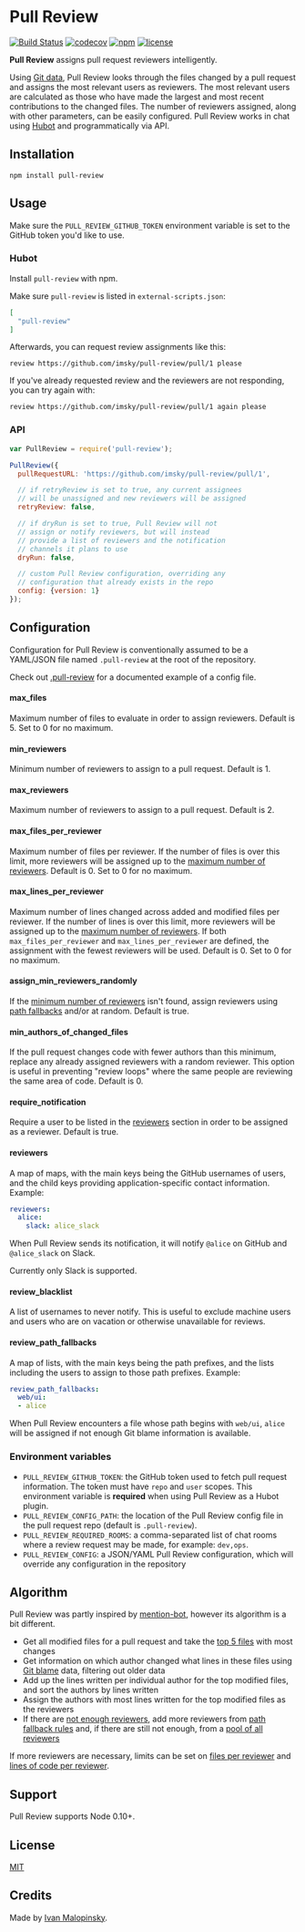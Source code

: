 # Pull Review

[![Build Status](https://travis-ci.org/imsky/pull-review.svg?branch=master)](https://travis-ci.org/imsky/pull-review) [![codecov](https://codecov.io/gh/imsky/pull-review/branch/master/graph/badge.svg)](https://codecov.io/gh/imsky/pull-review) [![npm](https://img.shields.io/npm/v/pull-review.svg)](https://www.npmjs.com/package/pull-review) [![license](https://img.shields.io/github/license/imsky/pull-review.svg)](https://github.com/imsky/pull-review/blob/master/LICENSE)

<!-- todo: screenshot -->

**Pull Review** assigns pull request reviewers intelligently.

Using [Git data](https://git-scm.com/docs/git-blame), Pull Review looks through the files changed by a pull request and assigns the most relevant users as reviewers. The most relevant users are calculated as those who have made the largest and most recent contributions to the changed files. The number of reviewers assigned, along with other parameters, can be easily configured. Pull Review works in chat using [Hubot](https://hubot.github.com/) and programmatically via API.

## Installation

`npm install pull-review`

## Usage

Make sure the `PULL_REVIEW_GITHUB_TOKEN` environment variable is set to the GitHub token you'd like to use.

### Hubot

Install `pull-review` with npm.

Make sure `pull-review` is listed in `external-scripts.json`:

```json
[
  "pull-review"
]
```

Afterwards, you can request review assignments like this:

```
review https://github.com/imsky/pull-review/pull/1 please
```

If you've already requested review and the reviewers are not responding, you can try again with:

```
review https://github.com/imsky/pull-review/pull/1 again please
```

### API

```js
var PullReview = require('pull-review');

PullReview({
  pullRequestURL: 'https://github.com/imsky/pull-review/pull/1',

  // if retryReview is set to true, any current assignees
  // will be unassigned and new reviewers will be assigned
  retryReview: false,

  // if dryRun is set to true, Pull Review will not
  // assign or notify reviewers, but will instead
  // provide a list of reviewers and the notification
  // channels it plans to use
  dryRun: false,

  // custom Pull Review configuration, overriding any
  // configuration that already exists in the repo
  config: {version: 1}
});
```

## Configuration

Configuration for Pull Review is conventionally assumed to be a YAML/JSON file named `.pull-review` at the root of the repository.

Check out [.pull-review](.pull-review) for a documented example of a config file.

#### max_files

Maximum number of files to evaluate in order to assign reviewers. Default is 5. Set to 0 for no maximum.

#### min_reviewers

Minimum number of reviewers to assign to a pull request. Default is 1.

#### max_reviewers

Maximum number of reviewers to assign to a pull request. Default is 2.

#### max_files_per_reviewer

Maximum number of files per reviewer. If the number of files is over this limit, more reviewers will be assigned up to the [maximum number of reviewers](#max_reviewers). Default is 0. Set to 0 for no maximum.

#### max_lines_per_reviewer

Maximum number of lines changed across added and modified files per reviewer. If the number of lines is over this limit, more reviewers will be assigned up to the [maximum number of reviewers](#max_reviewers). If both `max_files_per_reviewer` and `max_lines_per_reviewer` are defined, the assignment with the fewest reviewers will be used. Default is 0. Set to 0 for no maximum.

#### assign_min_reviewers_randomly

If the [minimum number of reviewers](#min_reviewers) isn't found, assign reviewers using [path fallbacks](review_path_fallbacks) and/or at random. Default is true.

#### min_authors_of_changed_files

If the pull request changes code with fewer authors than this minimum, replace any already assigned reviewers with a random reviewer. This option is useful in preventing "review loops" where the same people are reviewing the same area of code. Default is 0.

#### require_notification

Require a user to be listed in the [reviewers](#reviewers) section in order to be assigned as a reviewer. Default is true.

#### reviewers

A map of maps, with the main keys being the GitHub usernames of users, and the child keys providing application-specific contact information. Example:

```yaml
reviewers:
  alice:
    slack: alice_slack
```

When Pull Review sends its notification, it will notify `@alice` on GitHub and `@alice_slack` on Slack.

Currently only Slack is supported.

#### review_blacklist

A list of usernames to never notify. This is useful to exclude machine users and users who are on vacation or otherwise unavailable for reviews.

#### review_path_fallbacks

A map of lists, with the main keys being the path prefixes, and the lists including the users to assign to those path prefixes. Example:

```yaml
review_path_fallbacks:
  web/ui:
  - alice
```

When Pull Review encounters a file whose path begins with `web/ui`, `alice` will be assigned if not enough Git blame information is available.

### Environment variables

* `PULL_REVIEW_GITHUB_TOKEN`: the GitHub token used to fetch pull request information. The token must have `repo` and `user` scopes. This environment variable is **required** when using Pull Review as a Hubot plugin.
* `PULL_REVIEW_CONFIG_PATH`: the location of the Pull Review config file in the pull request repo (default is `.pull-review`).
* `PULL_REVIEW_REQUIRED_ROOMS`: a comma-separated list of chat rooms where a review request may be made, for example: `dev,ops`.
* `PULL_REVIEW_CONFIG`: a JSON/YAML Pull Review configuration, which will override any configuration in the repository

## Algorithm

Pull Review was partly inspired by [mention-bot](https://github.com/facebook/mention-bot), however its algorithm is a bit different.

* Get all modified files for a pull request and take the [top 5 files](#max_files) with most changes
* Get information on which author changed what lines in these files using [Git blame](https://git-scm.com/docs/git-blame) data, filtering out older data
* Add up the lines written per individual author for the top modified files, and sort the authors by lines written
* Assign the authors with most lines written for the top modified files as the reviewers
* If there are [not enough reviewers](#min_reviewers), add more reviewers from [path fallback rules](review_path_fallbacks) and, if there are still not enough, from a [pool of all reviewers](#reviewers)

If more reviewers are necessary, limits can be set on [files per reviewer](#max_files_per_reviewer) and [lines of code per reviewer](#max_lines_per_reviewer).

## Support

Pull Review supports Node 0.10+.

## License

[MIT](http://opensource.org/licenses/MIT)

## Credits

Made by [Ivan Malopinsky](http://imsky.co).
